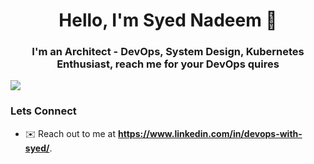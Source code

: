 <h1 align="center">Hello, I'm Syed Nadeem 👋</h1>
<h3 align="center">I'm an Architect - DevOps, System Design, Kubernetes Enthusiast, reach me for your DevOps quires</h3>

![](https://komarev.com/ghpvc/?username=syednadeembe)
### Lets Connect 
- ✉️ Reach out to me at **https://www.linkedin.com/in/devops-with-syed/**.
